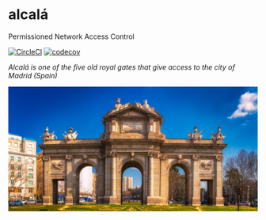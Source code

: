 # alcalá
Permissioned Network Access Control

[![CircleCI](https://circleci.com/gh/uport-project/alcala.svg?style=svg)](https://circleci.com/gh/uport-project/alcala) [![codecov](https://codecov.io/gh/uport-project/alcala/branch/master/graph/badge.svg)](https://codecov.io/gh/uport-project/alcala)


_Alcalá is one of the five old royal gates that give access to the city of Madrid (Spain)_

![Alcalá](./alcala.jpeg)